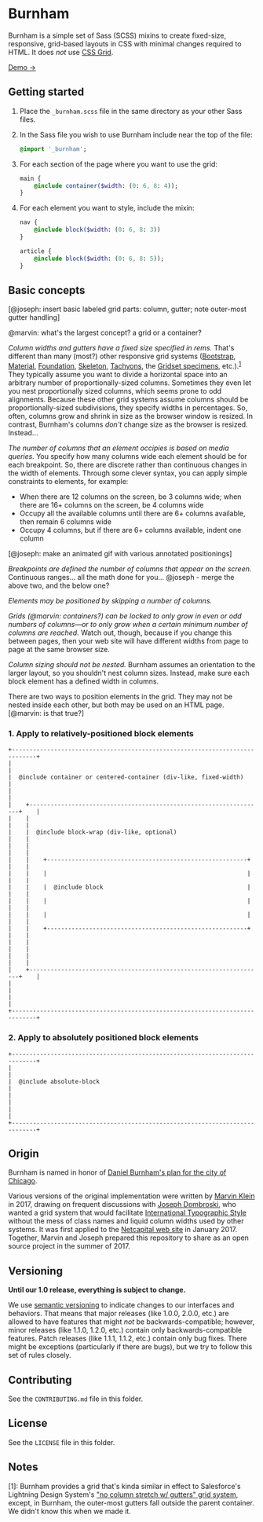 # Burnham

Burnham is a simple set of Sass (SCSS) mixins to create fixed-size, responsive, grid-based layouts in CSS with minimal changes required to HTML. It does _not_ use [CSS Grid](https://www.w3.org/TR/css-grid-1/).

[Demo →](#@joseph)

## Getting started

1. Place the ```_burnham.scss``` file in the same directory as your other Sass files.

2. In the Sass file you wish to use Burnham include near the top of the file:

	```sass
	@import '_burnham';
	```

3. For each section of the page where you want to use the grid:

	```sass
	main {
		@include container($width: (0: 6, 8: 4));
	}
	```

4. For each element you want to style, include the mixin:

	```sass
	nav {
		@include block($width: (0: 6, 8: 3))
	}

	article {
		@include block($width: (0: 6, 8: 5));
	}
	```

## Basic concepts

[@joseph: insert basic labeled grid parts: column, gutter; note outer-most gutter handling]

@marvin: what's the largest concept? a grid or a container?

*Column widths and gutters have a fixed size specified in rems.* That's different than many (most?) other responsive grid systems ([Bootstrap](http://getbootstrap.com), [Material](https://material.io/components/web/catalog/layout-grids/), [Foundation](http://foundation.zurb.com/sites/docs/xy-grid.html), [Skeleton](http://getskeleton.com), [Tachyons](http://tachyons.io), the [Gridset specimens](https://gridsetapp.com), etc.).<sup>[1](#footnote-1)</sup> They typically assume you want to divide a horizontal space into an arbitrary number of proportionally-sized columns. Sometimes they even let you nest proportionally sized columns, which seems prone to odd alignments. Because these other grid systems assume columns should be proportionally-sized subdivisions, they specify widths in percentages. So, often, columns grow and shrink in size as the browser window is resized. In contrast, Burnham's columns _don't_ change size as the browser is resized. Instead...

*The number of columns that an element occipies is based on media queries.* You specify how many columns wide each element should be for each breakpoint. So, there are discrete rather than continuous changes in the width of elements. Through some clever syntax, you can apply simple constraints to elements, for example:

- When there are 12 columns on the screen, be 3 columns wide; when there are 16+ columns on the screen, be 4 columns wide
- Occupy all the available columns until there are 6+ columns available, then remain 6 columns wide
- Occupy 4 columns, but if there are 6+ columns available, indent one column

[@joseph: make an animated gif with various annotated positionings]

*Breakpoints are defined the number of columns that appear on the screen.* Continuous ranges... all the math done for you... @joseph - merge the above two, and the below one?

*Elements may be positioned by skipping a number of columns.*

*Grids (@marvin: containers?) can be locked to only grow in even or odd numbers of columns—or to only grow when a certain minimum number of columns are reached.* Watch out, though, because if you change this between pages, then your web site will have different widths from page to page at the same browser size.

*Column sizing should not be nested.* Burnham assumes an orientation to the larger layout, so you shouldn't nest column sizes. Instead, make sure each block element has a defined width in columns.

There are two ways to position elements in the grid. They may not be nested inside each other, but both may be used on an HTML page. [@marvin: is that true?]


### 1. Apply to relatively-positioned block elements

<!--[@joseph: convert diagram to non-ascii style?]-->

```
+-----------------------------------------------------------------------------+
|                                                                             |
|  @include container or centered-container (div-like, fixed-width)           |
|                                                                             |
|    +-------------------------------------------------------------------+    |
|    |                                                                   |    |
|    |  @include block-wrap (div-like, optional)                         |    |
|    |                                                                   |    |
|    |    +---------------------------------------------------------+    |    |
|    |    |                                                         |    |    |
|    |    |  @include block                                         |    |    |
|    |    |                                                         |    |    |
|    |    |                                                         |    |    |
|    |    +---------------------------------------------------------+    |    |
|    |                                                                   |    |
|    |                                                                   |    |
|    +-------------------------------------------------------------------+    |
|                                                                             |
|                                                                             |
+-----------------------------------------------------------------------------+
```

### 2. Apply to absolutely positioned block elements

<!--[@joseph: convert diagram to non-ascii style?]-->

```
+-----------------------------------------------------------------------------+
|                                                                             |
|  @include absolute-block                                                    |
|                                                                             |
|                                                                             |
+-----------------------------------------------------------------------------+
```


## Origin

Burnham is named in honor of [Daniel Burnham's plan for the city of Chicago](https://en.wikipedia.org/wiki/Burnham_Plan_of_Chicago).

Various versions of the original implementation were written by [Marvin Klein](http://marvinklein.com/for/burnham) in 2017, drawing on frequent discussions with [Joseph Dombroski](http://jwdomb.com/for/burnham), who wanted a grid system that would facilitate [International Typographic Style](https://en.wikipedia.org/wiki/International_Typographic_Style) without the mess of class names and liquid column widths used by other systems. It was first applied to the [Netcapital web site](https://netcapital.com/for/burnham) in January 2017. Together, Marvin and Joseph prepared this repository to share as an open source project in the summer of 2017.


## Versioning

**Until our 1.0 release, everything is subject to change.**

We use [semantic versioning](http://semver.org/spec/v2.0.0.html) to indicate changes to our interfaces and behaviors. That means that major releases (like 1.0.0, 2.0.0, etc.) are allowed to have features that might _not_ be backwards-compatible; however, minor releases (like 1.1.0, 1.2.0, etc.) contain only backwards-compatible features. Patch releases (like 1.1.1, 1.1.2, etc.) contain only bug fixes. There might be exceptions (particularly if there are bugs), but we try to follow this set of rules closely. 

## Contributing

See the ```CONTRIBUTING.md``` file in this folder.

## License

See the ```LICENSE``` file in this folder.

## Notes

[<a name="footnote-1">1</a>]: Burnham provides a grid that's kinda similar in effect to Salesforce's Lightning Design System's ["no column stretch w/ gutters" grid system](https://www.lightningdesignsystem.com/utilities/grid/), except, in Burnham, the outer-most gutters fall outside the parent container. We didn't know this when we made it.